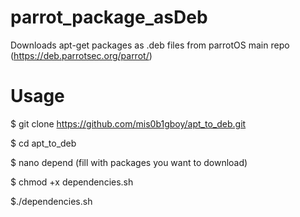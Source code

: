 # parrot_package_asDeb

Downloads apt-get packages as .deb files from parrotOS main repo (https://deb.parrotsec.org/parrot/)


# Usage

$ git clone https://github.com/mis0b1gboy/apt_to_deb.git

$ cd apt_to_deb

$ nano depend (fill with packages you want to download)

$ chmod +x dependencies.sh

$./dependencies.sh
